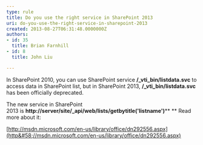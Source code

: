 ```yaml
---
type: rule
title: Do you use the right service in SharePoint 2013
uri: do-you-use-the-right-service-in-sharepoint-2013
created: 2013-08-27T06:31:48.0000000Z
authors:
- id: 35
  title: Brian Farnhill
- id: 8
  title: John Liu

---
```


 In SharePoint 2010, you can use SharePoint service **/\_vti\_bin/listdata.svc** to access data in SharePoint list, but in SharePoint 2013, **/\_vti\_bin/listdata.svc** has been officially deprecated.


   The new service in SharePoint 2013 is **http://server/site/\_api/web/lists/getbytitle('listname')​**
**
**
Read more about it: 

[http://msdn.microsoft.com/en-us/library/office/dn292556.aspx​​](http&#58;//msdn.microsoft.com/en-us/library/office/dn292556.aspx)








